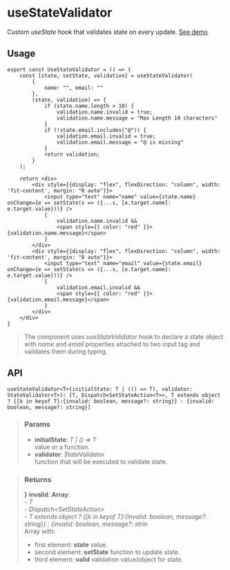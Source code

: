 # useStateValidator
Custom _useState_ hook that validates state on every update. [See demo](https://ndriadev.github.io/react-tools/#/hooks/state/useStateValidator)

## Usage

```tsx
export const UseStateValidator = () => {
	const [state, setState, validation] = useStateValidator(
		{
			name: "", email: ""
		},
		(state, validation) => {
			if (state.name.length > 10) {
				validation.name.invalid = true;
				validation.name.message = "Max Length 10 characters"
			}
			if (!state.email.includes("@")) {
				validation.email.invalid = true;
				validation.email.message = "@ is missing"
			}
			return validation;
		}
	);

	return <div>
		<div style={{display: "flex", flexDirection: "column", width: 'fit-content', margin: "0 auto"}}>
			<input type="text" name="name" value={state.name} onChange={e => setState(s => ({...s, [e.target.name]: e.target.value}))} />
			{
				validation.name.invalid &&
				<span style={{ color: "red" }}>{validation.name.message}</span>
			}
		</div>
		<div style={{display: "flex", flexDirection: "column", width: 'fit-content', margin: "0 auto"}}>
			<input type="text" name="email" value={state.email} onChange={e => setState(s => ({...s, [e.target.name]: e.target.value}))} />
			{
				validation.email.invalid &&
				<span style={{ color: "red" }}>{validation.email.message}</span>
			}
		</div>
	</div>
}
```

> The component uses _useStateValidator_ hook to declare a state object with _name_ and _email_ properties attached to two input tag and validates them during typing.


## API

```tsx
useStateValidator<T>(initialState: T | (() => T), validator: StateValidator<T>): [T, Dispatch<SetStateAction<T>>, T extends object ? {[k in keyof T]:{invalid: boolean, message?: string}} : {invalid: boolean, message?: string}]
```

> ### Params
>
> - __initialState__: _T | () => T_  
value or a function.
> - __validator__: _StateValidator_  
function that will be executed to validate state.
>


> ### Returns
>
> __} invalid__:  __Array__:  
    - _T_  
    - _Dispatch<SetStateAction<T>>_  
    - _T extends object ? {[k in keyof T]:{invalid: boolean, message?: string}} : {invalid: boolean, message?: strin_  
> Array with:
> - first element: __state__ value.
> - second element: __setState__ function to update state.
> - third element: __valid__ validation value/object for state.
>